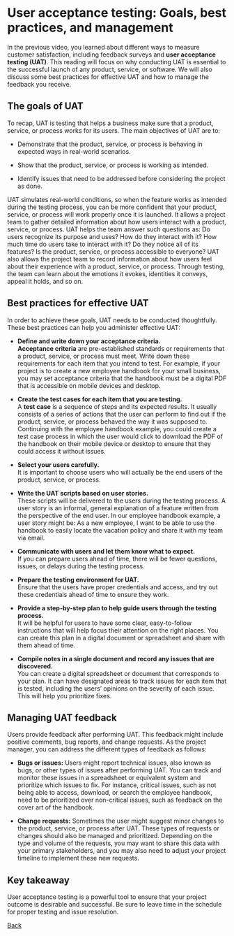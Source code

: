# User acceptance testing: Goals, best practices, and management
In the previous video, you learned about different ways to measure customer satisfaction, including feedback surveys and __user acceptance testing (UAT)__. This reading will focus on why conducting UAT is essential to the successful launch of any product, service, or software. We will also discuss some best practices for effective UAT and how to manage the feedback you receive. 

## The goals of UAT
To recap, UAT is testing that helps a business make sure that a product, service, or process works for its users. The main objectives of UAT are to:

* Demonstrate that the product, service, or process is behaving in expected ways in real-world scenarios. 

* Show that the product, service, or process is working  as intended.

* Identify issues that need to be addressed before considering the project as done.

UAT simulates real-world conditions, so when the feature works as intended during the testing process, you can be more confident that your product, service, or process will work properly once it is launched. It allows a project team to gather detailed information about how users interact with a product, service, or process. UAT helps the team answer such questions as: Do users recognize its purpose and uses? How do they interact with it? How much time do users take to interact with it? Do they notice all of its features? Is the product, service, or process accessible to everyone? UAT also allows the project team to record information about how users feel about their experience with a product, service, or process. Through testing, the team can learn about the emotions it evokes, identities it conveys, appeal it holds, and so on.

## Best practices for effective UAT
In order to achieve these goals, UAT needs to be conducted thoughtfully. These best practices can help you administer effective UAT: 

* __Define and write down your acceptance criteria.__   
__Acceptance criteria__ are pre-established standards or requirements that a product, service, or process must meet. Write down these requirements for each item that you intend to test. For example, if your project is to create a new employee handbook for your small business, you may set acceptance criteria that the handbook must be a digital PDF that is accessible on mobile devices and desktop.

* __Create the test cases for each item that you are testing.__   
A __test case__ is a sequence of steps and its expected results. It usually consists of a series of actions that the user can perform to find out if the product, service, or process behaved the way it was supposed to. Continuing with the employee handbook example, you could create a test case process in which the user would click to download the PDF of the handbook on their mobile device or desktop to ensure that they could access it without issues.

* __Select your users carefully.__  
It is important to choose users who will actually be the end users of the product, service, or process. 

* __Write the UAT scripts based on user stories.__  
These scripts will be delivered to the users during the testing process. A user story is an informal, general explanation of a feature written from the perspective of the end user. In our employee handbook example, a user story might be: As a new employee, I want to be able to use the handbook to easily locate the vacation policy and share it with my team via email. 

* __Communicate with users and let them know what to expect.__  
If you can prepare users ahead of time, there will be fewer questions, issues, or delays during the testing process.

* __Prepare the testing environment for UAT.__  
Ensure that the users have proper credentials and access, and try out these credentials ahead of time to ensure they work. 

* __Provide a step-by-step plan to help guide users through the testing process.__  
It will be helpful for users to have some clear, easy-to-follow instructions that will help focus their attention on the right places. You can create this plan in a digital document or spreadsheet and share with them ahead of time. 

* __Compile notes in a single document and record any issues that are discovered.__  
You can create a digital spreadsheet or document that corresponds to your plan. It can have designated areas to track issues for each item that is tested, including the users’ opinions on the severity of each issue. This will help you prioritize fixes. 

## Managing UAT feedback
Users provide feedback after performing UAT. This feedback might include positive comments, bug reports, and change requests. As the project manager, you can address the different types of feedback as follows:

* __Bugs or issues:__ Users might report technical issues, also known as bugs, or other types of issues after performing UAT. You can track and monitor these issues in a spreadsheet or equivalent system and prioritize which issues to fix. For instance, critical issues, such as not being able to access, download, or search the employee handbook, need to be prioritized over non-critical issues, such as feedback on the cover art of the handbook. 

* __Change requests:__ Sometimes the user might suggest minor changes to the product, service, or process after UAT. These types of requests or changes should also be managed and prioritized. Depending on the type and volume of the requests, you may want to share this data with your primary stakeholders, and you may also need to adjust your project timeline to implement these new requests. 

## Key takeaway
User acceptance testing is a powerful tool to ensure that your project outcome is desirable and successful. Be sure to leave time in the schedule for proper testing and issue resolution. 

[Back](./c4-Project-Execution.md)
